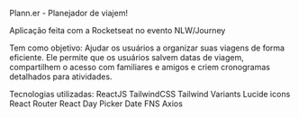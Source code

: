 Plann.er - Planejador de viajem!

Aplicação feita com a Rocketseat no evento NLW/Journey

Tem como objetivo:
 Ajudar os usuários a organizar suas viagens de forma eficiente. Ele permite que os usuários salvem datas de viagem, compartilhem o acesso com familiares e amigos e criem cronogramas detalhados para atividades.

Tecnologias utilizadas: 
ReactJS
TailwindCSS
Tailwind Variants
Lucide icons
React Router
React Day Picker
Date FNS
Axios 
